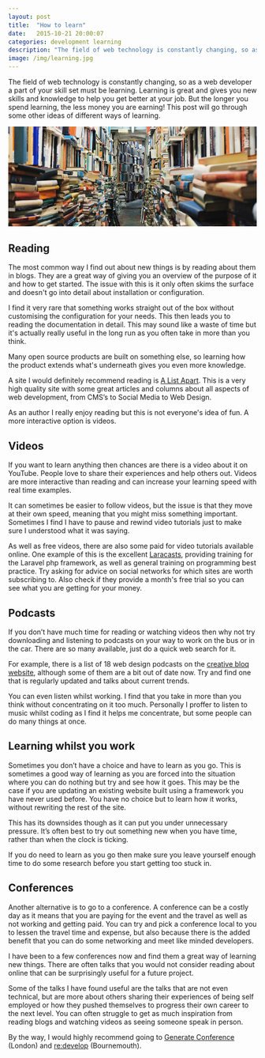 ```yaml
---
layout: post
title:  "How to learn"
date:   2015-10-21 20:00:07
categories: development learning
description: "The field of web technology is constantly changing, so as a web developer a part of your skill set must be learning"
image: /img/learning.jpg
---
```


The field of web technology is constantly changing, so as a web developer a part of your skill set must be learning. Learning is great and gives you new skills and knowledge to help you get better at your job. But the longer you spend learning, the less money you are earning! This post will go through some other ideas of different ways of learning.

![Learning](/img/learning.jpg)

## Reading

The most common way I find out about new things is by reading about them in blogs. They are a great way of giving you an overview of the purpose of it and how to get started. The issue with this is it only often skims the surface and doesn't go into detail about installation or configuration. 

I find it very rare that something works straight out of the box without customising the configuration for your needs. This then leads you to reading the documentation in detail. This may sound like a waste of time but it's actually really useful in the long run as you often take in more than you think. 

Many open source products are built on something else, so learning how the product extends what's underneath gives you even more knowledge.

A site I would definitely recommend reading is [A List Apart](http://alistapart.com/). This is a very high quality site with some great articles and columns about all aspects of web development, from CMS’s to Social Media to Web Design.

As an author I really enjoy reading but this is not everyone's idea of fun. A more interactive option is videos.

## Videos

If you want to learn anything then chances are there is a video about it on YouTube. People love to share their experiences and help others out. Videos are more interactive than reading and can increase your learning speed with real time examples. 

It can sometimes be easier to follow videos, but the issue is that they move at their own speed, meaning that you might miss something important. Sometimes I find I have to pause and rewind video tutorials just to make sure I understood what it was saying. 

As well as free videos, there are also some paid for video tutorials available online. One example of this is the excellent [Laracasts](https://laracasts.com/), providing training for the Laravel php framework, as well as general training on programming best practice. Try asking for advice on social networks for which sites are worth subscribing to. Also check if they provide a month's free trial so you can see what you are getting for your money. 

## Podcasts

If you don’t have much time for reading or watching videos then why not try downloading and listening to podcasts on your way to work on the bus or in the car. There are so many available, just do a quick web search for it. 

For example, there is a list of 18 web design podcasts on the [creative bloq website](http://www.creativebloq.com/design/web-design-podcasts-3132988), although some of them are a bit out of date now. Try and find one that is regularly updated and talks about current trends. 

You can even listen whilst working. I find that you take in more than you think without concentrating on it too much. Personally I proffer to listen to music whilst coding as I find it helps me concentrate, but some people can do many things at once. 

## Learning whilst you work

Sometimes you don’t have a choice and have to learn as you go. This is sometimes a good way of learning as you are forced into the situation where you can do nothing but try and see how it goes. This may be the case if you are updating an existing website built using a framework you have never used before. You have no choice but to learn how it works, without rewriting the rest of the site. 

This has its downsides though as it can put you under unnecessary pressure. It’s often best to try out something new when you have time, rather than when the clock is ticking. 

If you do need to learn as you go then make sure you leave yourself enough time to do some research before you start getting too stuck in. 

## Conferences

Another alternative is to go to a conference. A conference can be a costly day as it means that you are paying for the event and the travel as well as not working and getting paid. You can try and pick a conference local to you to lessen the travel time and expense, but also because there is the added benefit that you can do some networking and meet like minded developers. 

I have been to a few conferences now and find them a great way of learning new things. There are often talks that you would not consider reading about online that can be surprisingly useful for a future project. 

Some of the talks I have found useful are the talks that are not even technical, but are more about others sharing their experiences of being self employed or how they pushed themselves to progress their own career to the next level. You can often struggle to get as much inspiration from reading blogs and watching videos as seeing someone speak in person. 

By the way, I would highly recommend going to [Generate Conference](http://www.generateconf.com/) (London) and [re:develop](http://redevelop.io/) (Bournemouth). 


